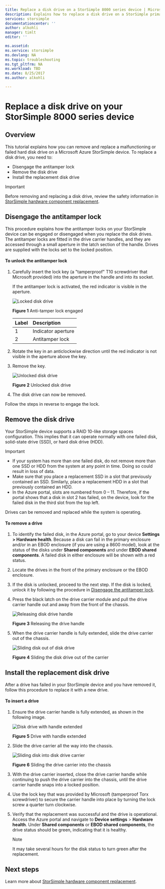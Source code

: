 ```yaml
---
title: Replace a disk drive on a StorSimple 8000 series device | Microsoft Docs
description: Explains how to replace a disk drive on a StorSimple primary enclosure or an EBOD enclosure.
services: storsimple
documentationcenter: ''
author: alkohli
manager: timlt
editor: ''

ms.assetid: 
ms.service: storsimple
ms.devlang: NA
ms.topic: troubleshooting
ms.tgt_pltfrm: NA
ms.workload: TBD
ms.date: 8/25/2017
ms.author: alkohli

---
```

# Replace a disk drive on your StorSimple 8000 series device

## Overview
This tutorial explains how you can remove and replace a malfunctioning or failed hard disk drive on a Microsoft Azure StorSimple device. To replace a disk drive, you need to:

* Disengage the antitamper lock
* Remove the disk drive
* Install the replacement disk drive

> [!IMPORTANT]
> Before removing and replacing a disk drive, review the safety information in [StorSimple hardware component replacement](storsimple-8000-hardware-component-replacement.md).
 

## Disengage the antitamper lock
This procedure explains how the antitamper locks on your StorSimple device can be engaged or disengaged when you replace the disk drives. The antitamper locks are fitted in the drive carrier handles, and they are accessed through a small aperture in the latch section of the handle. Drives are supplied with the locks set to the locked position.

#### To unlock the antitamper lock
1. Carefully insert the lock key (a "tamperproof" T10 screwdriver that Microsoft provided) into the aperture in the handle and into its socket. 
   
   If the antitamper lock is activated, the red indicator is visible in the aperture.
  
    ![Locked disk drive](./media/storsimple-disk-drive-replacement/IC741056.png)
   
    **Figure 1** Anti-tamper lock engaged
   
   | Label | Description |
   |:--- |:--- |
   | 1 |Indicator aperture |
   | 2 |Antitamper lock |
2. Rotate the key in an anticlockwise direction until the red indicator is not visible in the aperture above the key.
3. Remove the key.
   
    ![Unlocked disk drive](./media/storsimple-disk-drive-replacement/IC741057.png)
   
    **Figure 2** Unlocked disk drive
4. The disk drive can now be removed.

Follow the steps in reverse to engage the lock.

## Remove the disk drive
Your StorSimple device supports a RAID 10-like storage spaces configuration. This implies that it can operate normally with one failed disk, solid-state drive (SSD), or hard disk drive (HDD).

> [!IMPORTANT]
> * If your system has more than one failed disk, do not remove more than one SSD or HDD from the system at any point in time. Doing so could result in loss of data.
> * Make sure that you place a replacement SSD in a slot that previously contained an SSD. Similarly, place a replacement HDD in a slot that previously contained an HDD.
> * In the Azure portal, slots are numbered from 0 – 11. Therefore, if the portal shows that a disk in slot 2 has failed, on the device, look for the failed disk in the third slot from the top left.
> 
> 

Drives can be removed and replaced while the system is operating.

#### To remove a drive
1. To identify the failed disk, in the Azure portal, go to your device **Settings > Hardware health**. Because a disk can fail in the primary enclosure and/or in an EBOD enclosure (if you are using a 8600 model), look at the status of the disks under **Shared components** and under **EBOD shared components**. A failed disk in either enclosure will be shown with a red status.
2. Locate the drives in the front of the primary enclosure or the EBOD enclosure. 
3. If the disk is unlocked, proceed to the next step. If the disk is locked, unlock it by following the procedure in [Disengage the antitamper lock](#disengage-the-antitamper-lock).
4. Press the black latch on the drive carrier module and pull the drive carrier handle out and away from the front of the chassis.
   
    ![Releasing disk drive handle](./media/storsimple-disk-drive-replacement/IC741051.png)
   
    **Figure 3** Releasing the drive handle
5. When the drive carrier handle is fully extended, slide the drive carrier out of the chassis. 
   
    ![Sliding disk out of disk drive](./media/storsimple-disk-drive-replacement/IC741052.png)
   
    **Figure 4** Sliding the disk drive out of the carrier

## Install the replacement disk drive
After a drive has failed in your StorSimple device and you have removed it, follow this procedure to replace it with a new drive.

#### To insert a drive
1. Ensure the drive carrier handle is fully extended, as shown in the following image.
   
    ![Disk drive with handle extended](./media/storsimple-disk-drive-replacement/IC741044.png)
   
    **Figure 5** Drive with handle extended
2. Slide the drive carrier all the way into the chassis.
   
    ![Sliding disk into disk drive carrier](./media/storsimple-disk-drive-replacement/IC741045.png)
   
    **Figure 6**  Sliding the drive carrier into the chassis
3. With the drive carrier inserted, close the drive carrier handle while continuing to push the drive carrier into the chassis, until the drive carrier handle snaps into a locked position.
4. Use the lock key that was provided by Microsoft (tamperproof Torx screwdriver) to secure the carrier handle into place by turning the lock screw a quarter turn clockwise.
5. Verify that the replacement was successful and the drive is operational. Access the Azure portal and navigate to **Device settings** > **Hardware health**. Under **Shared components** or **EBOD shared components**, the drive status should be green, indicating that it is healthy.

   
   > [!NOTE]
   > It may take several hours for the disk status to turn green after the replacement.
  
## Next steps
Learn more about [StorSimple hardware component replacement](storsimple-8000-hardware-component-replacement.md).

